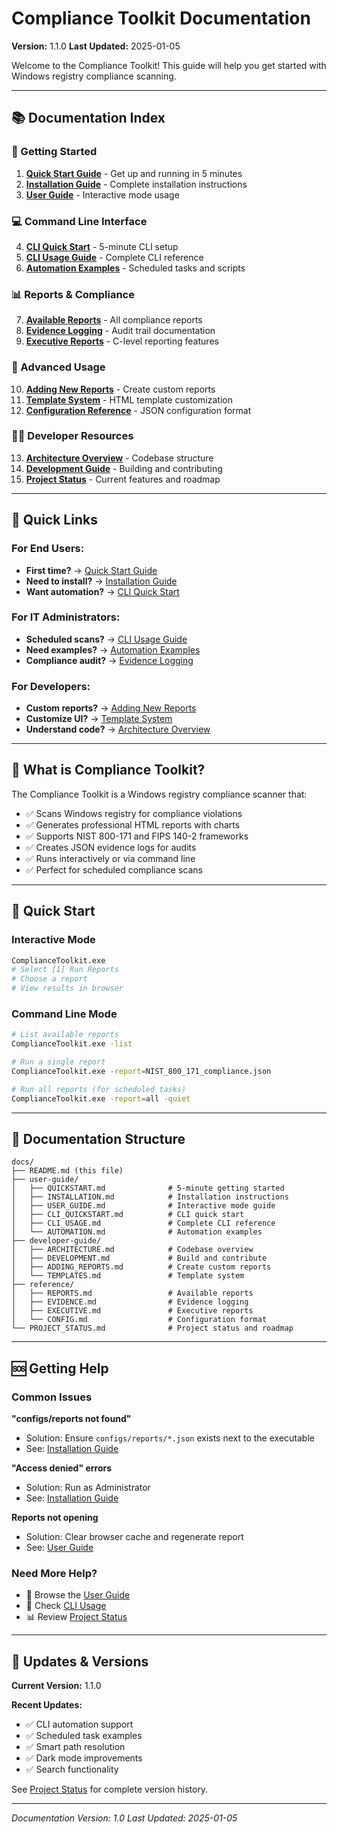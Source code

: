 # Compliance Toolkit Documentation

**Version:** 1.1.0
**Last Updated:** 2025-01-05

Welcome to the Compliance Toolkit! This guide will help you get started with Windows registry compliance scanning.

---

## 📚 Documentation Index

### 🚀 Getting Started

1. **[Quick Start Guide](docs/user-guide/QUICKSTART.md)** - Get up and running in 5 minutes
2. **[Installation Guide](docs/user-guide/INSTALLATION.md)** - Complete installation instructions
3. **[User Guide](docs/user-guide/USER_GUIDE.md)** - Interactive mode usage

### 💻 Command Line Interface

4. **[CLI Quick Start](user-guide/CLI_QUICKSTART.md)** - 5-minute CLI setup
5. **[CLI Usage Guide](user-guide/CLI_USAGE.md)** - Complete CLI reference
6. **[Automation Examples](user-guide/AUTOMATION.md)** - Scheduled tasks and scripts

### 📊 Reports & Compliance

7. **[Available Reports](reference/REPORTS.md)** - All compliance reports
8. **[Evidence Logging](reference/EVIDENCE.md)** - Audit trail documentation
9. **[Executive Reports](reference/EXECUTIVE.md)** - C-level reporting features

### 🔧 Advanced Usage

10. **[Adding New Reports](developer-guide/ADDING_REPORTS.md)** - Create custom reports
11. **[Template System](developer-guide/TEMPLATES.md)** - HTML template customization
12. **[Configuration Reference](reference/CONFIG.md)** - JSON configuration format

### 👨‍💻 Developer Resources

13. **[Architecture Overview](developer-guide/ARCHITECTURE.md)** - Codebase structure
14. **[Development Guide](developer-guide/DEVELOPMENT.md)** - Building and contributing
15. **[Project Status](PROJECT_STATUS.md)** - Current features and roadmap

---

## 🎯 Quick Links

### For End Users:
- **First time?** → [Quick Start Guide](user-guide/QUICKSTART.md)
- **Need to install?** → [Installation Guide](user-guide/INSTALLATION.md)
- **Want automation?** → [CLI Quick Start](user-guide/CLI_QUICKSTART.md)

### For IT Administrators:
- **Scheduled scans?** → [CLI Usage Guide](user-guide/CLI_USAGE.md)
- **Need examples?** → [Automation Examples](user-guide/AUTOMATION.md)
- **Compliance audit?** → [Evidence Logging](reference/EVIDENCE.md)

### For Developers:
- **Custom reports?** → [Adding New Reports](developer-guide/ADDING_REPORTS.md)
- **Customize UI?** → [Template System](developer-guide/TEMPLATES.md)
- **Understand code?** → [Architecture Overview](developer-guide/ARCHITECTURE.md)

---

## 📖 What is Compliance Toolkit?

The Compliance Toolkit is a Windows registry compliance scanner that:

- ✅ Scans Windows registry for compliance violations
- ✅ Generates professional HTML reports with charts
- ✅ Supports NIST 800-171 and FIPS 140-2 frameworks
- ✅ Creates JSON evidence logs for audits
- ✅ Runs interactively or via command line
- ✅ Perfect for scheduled compliance scans

---

## 🏃 Quick Start

### Interactive Mode
```bash
ComplianceToolkit.exe
# Select [1] Run Reports
# Choose a report
# View results in browser
```

### Command Line Mode
```bash
# List available reports
ComplianceToolkit.exe -list

# Run a single report
ComplianceToolkit.exe -report=NIST_800_171_compliance.json

# Run all reports (for scheduled tasks)
ComplianceToolkit.exe -report=all -quiet
```

---

## 📁 Documentation Structure

```
docs/
├── README.md (this file)
├── user-guide/
│   ├── QUICKSTART.md              # 5-minute getting started
│   ├── INSTALLATION.md            # Installation instructions
│   ├── USER_GUIDE.md              # Interactive mode guide
│   ├── CLI_QUICKSTART.md          # CLI quick start
│   ├── CLI_USAGE.md               # Complete CLI reference
│   └── AUTOMATION.md              # Automation examples
├── developer-guide/
│   ├── ARCHITECTURE.md            # Codebase overview
│   ├── DEVELOPMENT.md             # Build and contribute
│   ├── ADDING_REPORTS.md          # Create custom reports
│   └── TEMPLATES.md               # Template system
├── reference/
│   ├── REPORTS.md                 # Available reports
│   ├── EVIDENCE.md                # Evidence logging
│   ├── EXECUTIVE.md               # Executive reports
│   └── CONFIG.md                  # Configuration format
└── PROJECT_STATUS.md              # Project status and roadmap
```

---

## 🆘 Getting Help

### Common Issues

**"configs/reports not found"**
- Solution: Ensure `configs/reports/*.json` exists next to the executable
- See: [Installation Guide](user-guide/INSTALLATION.md#troubleshooting)

**"Access denied" errors**
- Solution: Run as Administrator
- See: [Installation Guide](user-guide/INSTALLATION.md#permissions)

**Reports not opening**
- Solution: Clear browser cache and regenerate report
- See: [User Guide](user-guide/USER_GUIDE.md#troubleshooting)

### Need More Help?

- 📖 Browse the [User Guide](user-guide/USER_GUIDE.md)
- 🔧 Check [CLI Usage](user-guide/CLI_USAGE.md)
- 📊 Review [Project Status](PROJECT_STATUS.md)

---

## 🔄 Updates & Versions

**Current Version:** 1.1.0

**Recent Updates:**
- ✅ CLI automation support
- ✅ Scheduled task examples
- ✅ Smart path resolution
- ✅ Dark mode improvements
- ✅ Search functionality

See [Project Status](PROJECT_STATUS.md) for complete version history.

---

*Documentation Version: 1.0*
*Last Updated: 2025-01-05*
